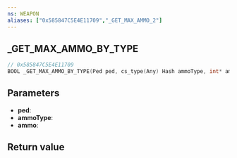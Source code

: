 ```yaml
---
ns: WEAPON
aliases: ["0x585847C5E4E11709","_GET_MAX_AMMO_2"]
---
```

## _GET_MAX_AMMO_BY_TYPE

```c
// 0x585847C5E4E11709
BOOL _GET_MAX_AMMO_BY_TYPE(Ped ped, cs_type(Any) Hash ammoType, int* ammo);
```


## Parameters
* **ped**: 
* **ammoType**: 
* **ammo**: 

## Return value
